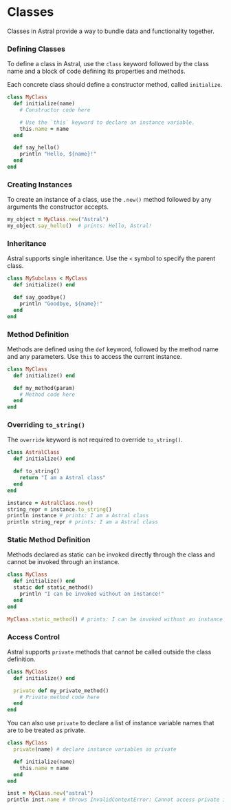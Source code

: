 # Classes

Classes in Astral provide a way to bundle data and functionality together.

### Defining Classes

To define a class in Astral, use the `class` keyword followed by the class name and a block of code defining its properties and methods.

Each concrete class should define a constructor method, called `initialize`.

```ruby
class MyClass
  def initialize(name)
    # Constructor code here

    # Use the `this` keyword to declare an instance variable.
    this.name = name 
  end

  def say_hello()
    println "Hello, ${name}!"
  end
end
```

### Creating Instances

To create an instance of a class, use the `.new()` method followed by any arguments the constructor accepts.

```ruby
my_object = MyClass.new("Astral")
my_object.say_hello()  # prints: Hello, Astral!
```

### Inheritance

Astral supports single inheritance. Use the `<` symbol to specify the parent class.

```ruby
class MySubclass < MyClass
  def initialize() end

  def say_goodbye()
    println "Goodbye, ${name}!"
  end
end
```

### Method Definition

Methods are defined using the `def` keyword, followed by the method name and any parameters. Use `this` to access the current instance.

```ruby
class MyClass
  def initialize() end

  def my_method(param)
    # Method code here
  end
end
```

### Overriding `to_string()`

The `override` keyword is not required to override `to_string()`.

```ruby
class AstralClass
  def initialize() end

  def to_string()
    return "I am a Astral class"
  end
end

instance = AstralClass.new()
string_repr = instance.to_string()
println instance # prints: I am a Astral class
println string_repr # prints: I am a Astral class
```

### Static Method Definition

Methods declared as static can be invoked directly through the class and cannot be invoked through an instance.

```ruby
class MyClass
  def initialize() end
  static def static_method()
    println "I can be invoked without an instance!"
  end
end

MyClass.static_method() # prints: I can be invoked without an instance!
```

### Access Control

Astral supports `private` methods that cannot be called outside the class definition.

```ruby
class MyClass
  def initialize() end

  private def my_private_method()
    # Private method code here
  end
end
```

You can also use `private` to declare a list of instance variable names that are to be treated as private.

```ruby
class MyClass
  private(name) # declare instance variables as private

  def initialize(name)
    this.name = name
  end
end

inst = MyClass.new("astral")
println inst.name # throws InvalidContextError: Cannot access private instance variable outside of object context. 
```

